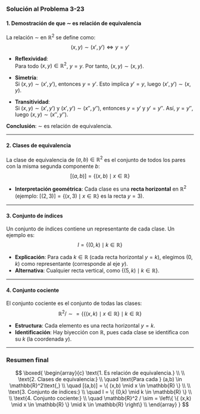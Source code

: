 ### Solución al Problema 3-23

#### 1. **Demostración de que $\sim$ es relación de equivalencia**  
La relación $\sim$ en $\mathbb{R}^2$ se define como:  
$$(x,y) \sim (x',y') \iff y = y'$$  

- **Reflexividad**:  
  Para todo $(x,y) \in \mathbb{R}^2$, $y = y$. Por tanto, $(x,y) \sim (x,y)$.  

- **Simetría**:  
  Si $(x,y) \sim (x',y')$, entonces $y = y'$. Esto implica $y' = y$, luego $(x',y') \sim (x,y)$.  

- **Transitividad**:  
  Si $(x,y) \sim (x',y')$ y $(x',y') \sim (x'',y'')$, entonces $y = y'$ y $y' = y''$. Así, $y = y''$, luego $(x,y) \sim (x'',y'')$.  

**Conclusión**: $\sim$ es relación de equivalencia.

---

#### 2. **Clases de equivalencia**  
La clase de equivalencia de $(a,b) \in \mathbb{R}^2$ es el conjunto de todos los pares con la misma segunda componente $b$:  
$$[(a,b)] = \{ (x,b) \mid x \in \mathbb{R} \}$$  
- **Interpretación geométrica**: Cada clase es una **recta horizontal** en $\mathbb{R}^2$ (ejemplo: $[(2,3)] = \{ (x,3) \mid x \in \mathbb{R} \}$ es la recta $y=3$).

---

#### 3. **Conjunto de índices**  
Un conjunto de índices contiene un representante de cada clase. Un ejemplo es:  
$$I = \{ (0,k) \mid k \in \mathbb{R} \}$$  
- **Explicación**: Para cada $k \in \mathbb{R}$ (cada recta horizontal $y=k$), elegimos $(0,k)$ como representante (corresponde al eje $y$).  
- **Alternativa**: Cualquier recta vertical, como $\{ (5,k) \mid k \in \mathbb{R} \}$.

---

#### 4. **Conjunto cociente**  
El conjunto cociente es el conjunto de todas las clases:  
$$\mathbb{R}^2 / \sim = \left\{ \{ (x,k) \mid x \in \mathbb{R} \} \mid k \in \mathbb{R} \right\}$$  
- **Estructura**: Cada elemento es una recta horizontal $y=k$.  
- **Identificación**: Hay biyección con $\mathbb{R}$, pues cada clase se identifica con su $k$ (la coordenada $y$).

---

### Resumen final
$$
\boxed{
\begin{array}{c}
\text{1. Es relación de equivalencia.} \\
\\
\text{2. Clases de equivalencia:} \\
\quad \text{Para cada } (a,b) \in \mathbb{R}^2\text{,} \\
\quad [(a,b)] = \{ (x,b) \mid x \in \mathbb{R} \} \\
\\
\text{3. Conjunto de índices:} \\
\quad I = \{ (0,k) \mid k \in \mathbb{R} \} \\
\\
\text{4. Conjunto cociente:} \\
\quad \mathbb{R}^2 / \sim = \left\{ \{ (x,k) \mid x \in \mathbb{R} \} \mid k \in \mathbb{R} \right\} \\
\end{array}
}
$$